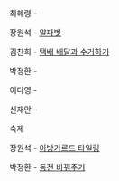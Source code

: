 최혜령 - 

장원석 - [알파벳](https://www.acmicpc.net/problem/1987)

김찬희 - [택배 배달과 수거하기](https://school.programmers.co.kr/learn/courses/30/lessons/150369)

박정환 - 

이다영 - 

신재안 - 

숙제

장원석 - [아방가르드 타일링](https://school.programmers.co.kr/learn/courses/30/lessons/181186)

박정환 - [동전 바꿔주기](https://www.acmicpc.net/problem/2624)
